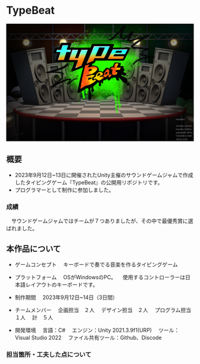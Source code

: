 # TypeBeat
![TitleImage](MarkDownMaterial/startpage01.png)

## 概要
- 2023年9月12日~13日に開催されたUnity主催のサウンドゲームジャムで作成したタイピングゲーム『TypeBeat』の公開用リポジトリです。
- プログラマーとして制作に参加しました。

 ### 成績
　サウンドゲームジャムではチームが７つありましたが、その中で最優秀賞に選ばれました。

## 本作品について
- ゲームコンセプト
  　キーボードで奏でる音楽を作るタイピングゲーム

- プラットフォーム
  　OSがWindowsのPC。
  　使用するコントローラーは日本語レイアウトのキーボードです。
  
- 制作期間
  　2023年9月12日~14日（3日間）

- チームメンバー
  　企画担当　２人
  　デザイン担当　２人
  　プログラム担当　１人
  　計　５人
  　
- 開発環境
  　言語：C#
  　エンジン：Unity 2021.3.9f1(URP)
  　ツール：Visual Studio 2022
  　ファイル共有ツール：Github、Discode

### 担当箇所・工夫した点について
